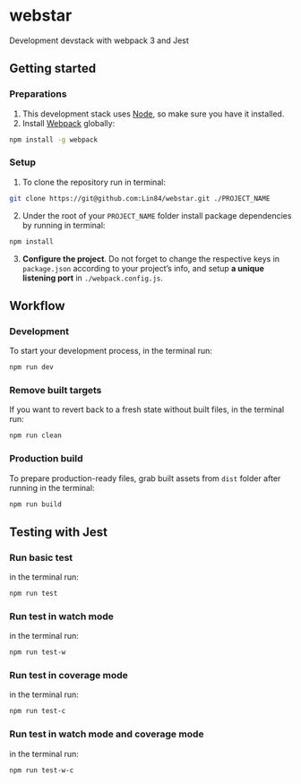 # webstar
Development devstack with webpack 3 and Jest

## Getting started
### Preparations
1. This development stack uses [Node](https://nodejs.org), so make sure you have it installed.
2. Install [Webpack](https://webpack.js.org/) globally:

```bash
npm install -g webpack
```
### Setup
1. To clone the repository run in terminal:

```sh
git clone https://git@github.com:Lin84/webstar.git ./PROJECT_NAME
```

2. Under the root of your `PROJECT_NAME` folder install package dependencies by running in terminal:

 ```sh
npm install
```

3. **Configure the project**. Do not forget to change the respective keys in `package.json` according to your project’s info, and setup **a unique listening port** in `./webpack.config.js`.

## Workflow
### Development
To start your development process, in the terminal run:

```sh
npm run dev
```

### Remove built targets
If you want to revert back to a fresh state without built files, in the terminal run:

```sh
npm run clean
```

### Production build
To prepare production-ready files, grab built assets from `dist` folder after running in the terminal:

```sh
npm run build
```
## Testing with Jest
### Run basic test
in the terminal run:

```sh
npm run test
```
### Run test in watch mode
in the terminal run:

```sh
npm run test-w
```
### Run test in coverage mode
in the terminal run:

```sh
npm run test-c
```
### Run test in watch mode and coverage mode
in the terminal run:

```sh
npm run test-w-c
```
